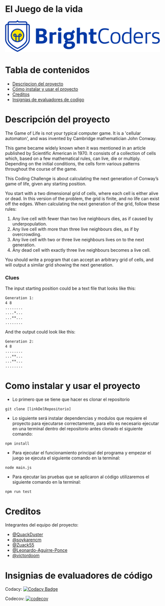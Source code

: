 # El Juego de la vida
![BrightCoders Logo](img/logo.png)

# Tabla de contenidos
 - [Descripcion del proyecto](#Descripción-del-proyecto)
 - [Cómo instalar y usar el proyecto](#Como-instalar-y-usar-el-proyecto)
 - [Creditos](#Créditos)
 - [Insignias de evaluadores de codigo](#Insignias-de-evaluadores-de-código)

# Descripción del proyecto 
The Game of Life is not your typical computer game. It is a 'cellular automaton', and was invented by Cambridge mathematician John Conway.

This game became widely known when it was mentioned in an article published by Scientific American in 1970. It consists of a collection of cells which, based on a few mathematical rules, can live, die or multiply. Depending on the initial conditions, the cells form various patterns throughout the course of the game.

This Coding Challenge is about calculating the next generation of Conway’s game of life, given any starting position.

You start with a two dimensional grid of cells, where each cell is either alive or dead. In this version of the problem, the grid is finite, and no life can exist off the edges. When calculating the next generation of the grid, follow these rules:

1. Any live cell with fewer than two live neighbours dies, as if caused by underpopulation.
2. Any live cell with more than three live neighbours dies, as if by overcrowding.
3. Any live cell with two or three live neighbours lives on to the next generation.
4. Any dead cell with exactly three live neighbours becomes a live cell.

You should write a program that can accept an arbitrary grid of cells, and will output a similar grid showing the next generation.

### Clues
The input starting position could be a text file that looks like this:
```
Generation 1:
4 8
........
....*...
...**...
........
```
And the output could look like this:
```
Generation 2:
4 8
........
...**...
...**...
........
```
# Como instalar y usar el proyecto
- Lo primero que se tiene que hacer es clonar el repositorio
``` 
git clone [linkDelRepositorio] 
```

- Lo siguiente será instalar dependencias y modulos que requiere el proyecto para ejecutarse correctamente, para ello es necesario ejecutar en una terminal dentro del repositorio antes clonado el siguiente comando:
```
npm install
```

- Para ejecutar el funcionamiento principal del programa y empezar el juego se ejecuta el siguiente comando en la terminal:
``` 
node main.js
```

- Para ejecutar las pruebas que se aplicaron al código utilizaremos el siguiente comando en la terminal:
``` 
npm run test
```

# Creditos
Integrantes del equipo del proyecto:
- [@QuackDuster](https://github.com/Quackduster)
- [@soykarencm](https://github.com/soykarencm)
- [@Zuack55](https://github.com/Zuack55)
- [@Leonardo-Aguirre-Ponce](https://github.com/Leonardo-Aguirre-Ponce)
- [@victordoom](https://github.com/victordoom)

# Insignias de evaluadores de código
Codacy:  [![Codacy Badge](https://app.codacy.com/project/badge/Grade/c676cb5965ac4632b16bda664ad49024)](https://www.codacy.com/gh/BrightCoders-Institute/BCDIC22-RN-juego-de-vida-js-team3/dashboard?utm_source=github.com&amp;utm_medium=referral&amp;utm_content=BrightCoders-Institute/BCDIC22-RN-juego-de-vida-js-team3&amp;utm_campaign=Badge_Grade)

Codecov: [![codecov](https://codecov.io/gh/BrightCoders-Institute/BCDIC22-RN-juego-de-vida-js-team3/branch/master/graph/badge.svg?token=EN4JMBPM9Z)](https://codecov.io/gh/BrightCoders-Institute/BCDIC22-RN-juego-de-vida-js-team3)

